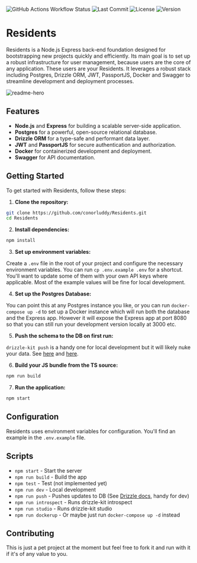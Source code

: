![GitHub Actions Workflow Status](https://img.shields.io/github/actions/workflow/status/conorluddy/Residents/ci.yml) ![Last Commit](https://img.shields.io/github/last-commit/conorluddy/Residents) ![License](https://img.shields.io/github/license/conorluddy/Residents) ![Version](https://img.shields.io/github/package-json/v/conorluddy/Residents) 


# Residents

Residents is a Node.js Express back-end foundation designed for bootstrapping new projects quickly and efficiently. Its main goal is to set up a robust infrastructure for user management, because users are the core of any application. These users are your Residents. It leverages a robust stack including Postgres, Drizzle ORM, JWT, PassportJS, Docker and Swagger to streamline development and deployment processes.

![readme-hero](https://github.com/conorluddy/Residents/assets/846373/3da967a0-00dc-419b-9cc5-e668e090582e)

## Features

- **Node.js** and **Express** for building a scalable server-side application.
- **Postgres** for a powerful, open-source relational database.
- **Drizzle ORM** for a type-safe and performant data layer.
- **JWT** and **PassportJS** for secure authentication and authorization.
- **Docker** for containerized development and deployment.
- **Swagger** for API documentation.

## Getting Started

To get started with Residents, follow these steps:

1. **Clone the repository:**

```sh
git clone https://github.com/conorluddy/Residents.git
cd Residents
```

2. **Install dependencies:**

```sh
npm install
```

3. **Set up environment variables:**

Create a `.env` file in the root of your project and configure the necessary environment variables. You can run `cp .env.example .env` for a shortcut. You'll want to update some of them with your own API keys where applicable. Most of the example values will be fine for local development. 

4. **Set up the Postgres Database:**

You can point this at any Postgres instance you like, or you can run `docker-compose up -d` to set up a Docker instance which will run both the database and the Express app. However it will expose the Express app at port 8080 so that you can still run your development version locally at 3000 etc.
   
5. **Push the schema to the DB on first run:**

`drizzle-kit push` is a handy one for local development but it will likely nuke your data. See [here](https://orm.drizzle.team/kit-docs/overview#prototyping-with-db-push) and [here](https://orm.drizzle.team/kit-docs/commands#generate-migrations). 

6. **Build your JS bundle from the TS source:**

```sh
npm run build
```

7. **Run the application:**

```sh
npm start
```

## Configuration

Residents uses environment variables for configuration. You'll find an example in the `.env.example` file.

## Scripts

- `npm start` - Start the server
- `npm run build` - Build the app
- `npm test` - Test (not implemented yet)
- `npm run dev` - Local development
- `npm run push` - Pushes updates to DB (See [Drizzle docs](https://orm.drizzle.team/kit-docs/overview#prototyping-with-db-push), handy for dev)
- `npm run introspect` - Runs drizzle-kit introspect
- `npm run studio` - Runs drizzle-kit studio
- `npm run dockerup` - Or maybe just run `docker-compose up -d` instead

## Contributing

This is just a pet project at the moment but feel free to fork it and run with it if it's of any value to you.


